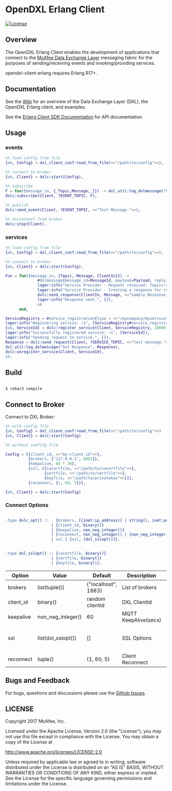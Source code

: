 # OpenDXL Erlang Client
[![License](https://img.shields.io/badge/License-Apache%202.0-blue.svg)](https://opensource.org/licenses/Apache-2.0)

## Overview

The OpenDXL Erlang Client enables the development of applications that connect to the [McAfee Data Exchange Layer](http://www.mcafee.com/us/solutions/data-exchange-layer.aspx) messaging fabric for the purposes of sending/receiving events and invoking/providing services.

opendxl-client-erlang requires Erlang R17+.

## Documentation

See the [Wiki](https://github.com/waymirec/opendxl-client-erlang/wiki) for an overview of the Data Exchange Layer (DXL), the OpenDXL Erlang client, and examples.

See the [Erlang Client SDK Documentation](https://waymirec.github.io/opendxl-client-erlang/) for API documentation.
## Usage

### events
```erlang
%% load config from file
{ok, Config} = dxl_client_conf:read_from_file(<<"/path/to/config">>),

%% connect to broker
{ok, Client} = dxlc:start(Config),

%% subscribe
F = fun({message_in, {_Topic,Message,_}}) -> dxl_util:log_dxlmessage("Received Event", Message) end,
dxlc:subscribe(Client, ?EVENT_TOPIC, F),
    
%% publish
dxlc:send_event(Client, ?EVENT_TOPIC, <<"Test Message.">>),

%% disconnect from broker
dxlc:stop(Client).
```

### services
```erlang
%% load config from file
{ok, Config} = dxl_client_conf:read_from_file(<<"/path/to/config">>),

%% connect to broker
{ok, Client} = dxlc:start(Config),

Fun = fun({message_in, {Topic, Message, ClientIn}}) ->
              #dxlmessage{message_id=MessageId, payload=Payload, reply_to_topic=ReplyToTopic} = Message,
              lager:info("Service Provider - Request received: Topic=~s, ID=~s, Payload=~s", [Topic, MessageId, Payload]),
              lager:info("Service Provider - Creating a response for request ~s on ~s.", [MessageId, ReplyToTopic]),
              dxlc:send_response(ClientIn, Message, <<"Sample Response Payload"/utf8>>),
              lager:info("Response sent.", []),
              ok
 	  end,

ServiceRegistry = #service_registration{type = <<"/mycompany/myservice">>, topics=#{?SERVICE_TOPIC => Fun}},
lager:info("Registering service: ~s", [ServiceRegistry#service_registration.type]),
{ok, ServiceId} = dxlc:register_service(Client, ServiceRegistry, 10000), 
lager:info("Successfully registered service: ~s", [ServiceId]),
lager:info("Sending request to service.", []),
Response = dxlc:send_request(Client, ?SERVICE_TOPIC, <<"test message.">>),
dxl_util:log_dxlmessage("Got Response", Response),
dxlc:unregister_service(Client, ServiceId),
ok.
```

## Build
```

$ rebar3 compile

```

## Connect to Broker

Connect to DXL Broker:

```erlang
%% with config file
{ok, Config} = dxl_client_conf:read_from_file(<<"/path/to/config">>)
{ok, Client} = dxlc:start(Config)
```
```erlang
%% without confifg file

Config = [{client_id, <<"my-client-id">>},
          {brokers, {"127.0.0.1", 8883}},
          {keepalive, 60 * 30},
          {ssl, [{cacertfile, <<"/path/to/cacertfile">>},
                 {certfile, <<"/path/to/certfile">>},
                 {keyfile, <<"/path/to/privatekey">>}]},
          {reconnect, {1, 60, 5}}],

{ok, Client} = dxlc:start(Config)

```

### Connect Options

```erlang

-type dxlc_opt() ::   {brokers, [{inet:ip_address() | string(), inet:port_number()}]}
                    | {client_id, binary()}
                    | {keepalive, non_neg_integer()}
                    | {reconnect, non_neg_integer() | {non_neg_integer(), non_neg_integer()} | false}
                    | ssl | {ssl, [dxl_sslopt()]}.
                  

-type dxl_sslopt() :: {cacertfile, binary()}
                    | {certfile, binary()}
                    | {keyfile, binary()}.
```

Option | Value | Default | Description | Example
-------|-------|---------|-------------|---------
brokers | list(tuple()) | {"localhost", 1883} | List of brokers | {"localhost", 1883}
client_id | binary() | random clientId | DXL ClientId | <<"slimpleClientId">>
keepalive | non_neg_integer() | 60 | MQTT KeepAlive(secs) 
ssl | list(dxl_sslopt()) | [] | SSL Options | [{certfile, "path/to/ssl.crt"}, {keyfile,  "path/to/ssl.key"}]}]
reconnect | tuple() | {1, 60, 5} | Client Reconnect | {1, 60, 5}


## Bugs and Feedback

For bugs, questions and discussions please use the [Github Issues](https://github.com/waymirec/opendxl-client-erlang/issues).

## LICENSE

Copyright 2017 McAfee, Inc.

Licensed under the Apache License, Version 2.0 (the "License"); you may not use this file except in compliance with the License. You may obtain a copy of the License at

http://www.apache.org/licenses/LICENSE-2.0

Unless required by applicable law or agreed to in writing, software distributed under the License is distributed on an "AS IS" BASIS, WITHOUT WARRANTIES OR CONDITIONS OF ANY KIND, either express or implied. See the License for the specific language governing permissions and limitations under the License.